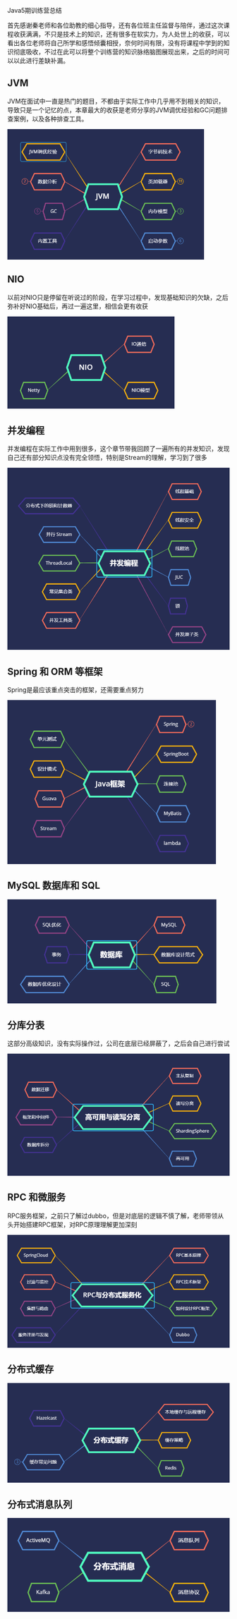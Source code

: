 Java5期训练营总结



首先感谢秦老师和各位助教的细心指导，还有各位班主任监督与陪伴，通过这次课程收获满满，不只是技术上的知识，还有很多在软实力，为人处世上的收获，可以看出各位老师将自己所学和感悟倾囊相授，奈何时间有限，没有将课程中学到的知识彻底吸收，不过在此可以将整个训练营的知识脉络脑图展现出来，之后的时间可以以此进行差缺补漏。

## JVM

JVM在面试中一直是热门的题目，不都由于实际工作中几乎用不到相关的知识，导致只是一个记忆的点，本章最大的收获是老师分享的JVM调优经验和GC问题排查案例，以及各种排查工具。

<img src="pic/1.png" alt="image-20210206233148093" style="zoom:67%;" />

## NIO

以前对NIO只是停留在听说过的阶段，在学习过程中，发现基础知识的欠缺，之后弥补好NIO基础后，再过一遍这里，相信会更有收获

<img src="pic/2.png" alt="image-20210206233222512" style="zoom:67%;" />

## 并发编程

并发编程在实际工作中用到很多，这个章节带我回顾了一遍所有的并发知识，发现自己还有部分知识点没有完全领悟，特别是Stream的理解，学习到了很多

<img src="pic/3.png" alt="image-20210206233543221" style="zoom:67%;" />



## Spring 和 ORM 等框架

Spring是最应该重点突击的框架，还需要重点努力

<img src="pic/4.png" alt="image-20210206233916473" style="zoom:67%;" />



## MySQL 数据库和 SQL



<img src="pic/5.png" alt="image-20210206233949931" style="zoom:67%;" />



## 分库分表

这部分高级知识，没有实际操作过，公司在底层已经屏蔽了，之后会自己进行尝试

<img src="pic/6.png" alt="image-20210206234016696" style="zoom:67%;" />



## RPC 和微服务

RPC服务框架，之前只了解过dubbo，但是对底层的逻辑不慎了解，老师带领从头开始搭建RPC框架，对RPC原理理解更加深刻

<img src="pic/7.png" alt="image-20210206233827740" style="zoom:67%;" />



## 分布式缓存



<img src="pic/8.png" alt="image-20210206233750888" style="zoom:67%;" />



## 分布式消息队列

![image-20210206233513384](pic/9.png)



